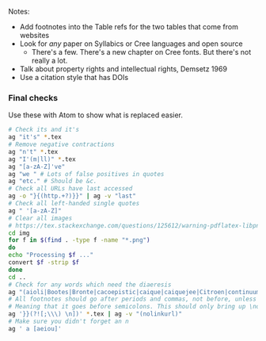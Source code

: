 Notes:

- Add footnotes into the Table refs for the two tables that come from websites
- Look for _any_ paper on Syllabics or Cree languages and open source
  - There's a few. There's a new chapter on Cree fonts. But there's not really a lot.
- Talk about property rights and intellectual rights, Demsetz 1969
- Use a citation style that has DOIs

### Final checks

Use these with Atom to show what is replaced easier.

```sh
# Check its and it's
ag "it's" *.tex
# Remove negative contractions
ag "n't" *.tex
ag "I'(m|ll)" *.tex
ag "[a-zA-Z]'ve"
ag "we " # Lots of false positives in quotes
ag "etc." # Should be &c.
# Check all URLs have last accessed
ag -o "}{(http.+?)}}" | ag -v "last"
# Check all left-handed single quotes
ag " '[a-zA-Z]"
# Clear all images
# https://tex.stackexchange.com/questions/125612/warning-pdflatex-libpng-warning-iccp-known-incorrect-srgb-profile
cd img
for f in $(find . -type f -name "*.png")
do
echo "Processing $f ..."
convert $f -strip $f
done
cd ..
# Check for any words which need the diaeresis
ag "(aioli|Bootes|Bronte|cacoepistic|caique|caiquejee|Citroen|continuum|cooccurr|cooccurrence|coop|cooped|cooperate|cooperation|cooperative|cooperator|coops|coopt|coopted|coopting|cooption|coordinate|coordinated|coordinateing|coordination|coordinator|coordinators|coossify|Creusa|dais|demosaicking|faience|faroelite|haliæetos|hyperoodon|intraatomic|langue d’oil|Laocoon|Moet|monoideism|mosaic|naif|naive|naiveté|Noel|noone|oocyte|oology|opium|palaeooceanography|paleooceanography|panzooty|preeminent|preeminently|preempt|preemption|preemptive|prooxidant|reelect|reelected|reelecting|reemergence|reenact|reenter|reentered|reentering|reestablish|reestablished|reestablishing|reexamine|reinvent|residuum|Thais|Zaire|Zoe|zoological|zoology)"
# All footnotes should go after periods and commas, not before, unless in a list
# Meaning that it goes before semicolons. This should only bring up \nolinkurl false positives, which are removed.
ag '}}(?![;\\\) \n])' *.tex | ag -v "(nolinkurl)"
# Make sure you didn't forget an n
ag ' a [aeiou]'
```